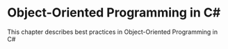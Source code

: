 # Object-Oriented Programming in C#

This chapter describes best practices in Object-Oriented Programming in C#